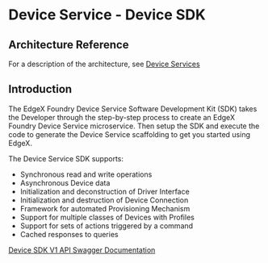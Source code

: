 # Device Service - Device SDK

## Architecture Reference

For a description of the architecture, see
[Device Services](../microservices/device/sdk/Ch-DeviceSDK.md)

## Introduction
The EdgeX Foundry Device Service Software Development Kit (SDK) takes
the Developer through the step-by-step process to create an EdgeX
Foundry Device Service microservice. Then setup the SDK and execute the
code to generate the Device Service scaffolding to get you started using
EdgeX.

The Device Service SDK supports:

-   Synchronous read and write operations
-   Asynchronous Device data
-   Initialization and deconstruction of Driver Interface
-   Initialization and destruction of Device Connection
-   Framework for automated Provisioning Mechanism
-   Support for multiple classes of Devices with Profiles
-   Support for sets of actions triggered by a command
-   Cached responses to queries


[Device SDK V1 API Swagger Documentation](https://app.swaggerhub.com/apis-docs/EdgeXFoundry1/device-sdk/1.2.1)

<!-- [Device SDK API HTML Documentation](device-sdk.html) -->
